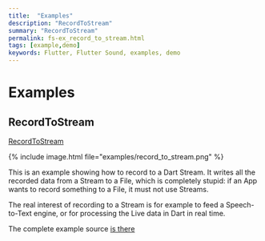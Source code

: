 ```yaml
---
title:  "Examples"
description: "RecordToStream"
summary: "RecordToStream"
permalink: fs-ex_record_to_stream.html
tags: [example,demo]
keywords: Flutter, Flutter Sound, examples, demo
---
```

# Examples


## RecordToStream

[RecordToStream](https://github.com/dooboolab/flutter_sound/blob/master/flutter_sound/example/lib/recordToStream/record_to_stream_example.dart)

{% include image.html file="examples/record_to_stream.png" %}

This is an example showing how to record to a Dart Stream. It writes all the recorded data from a Stream to a File, which is completely stupid: if an App wants to record something to a File, it must not use Streams.

The real interest of recording to a Stream is for example to feed a Speech-to-Text engine, or for processing the Live data in Dart in real time.

The complete example source [is there](https://github.com/dooboolab/flutter_sound/blob/master/flutter_sound/example/lib/recordToStream/record_to_stream_example.dart)
